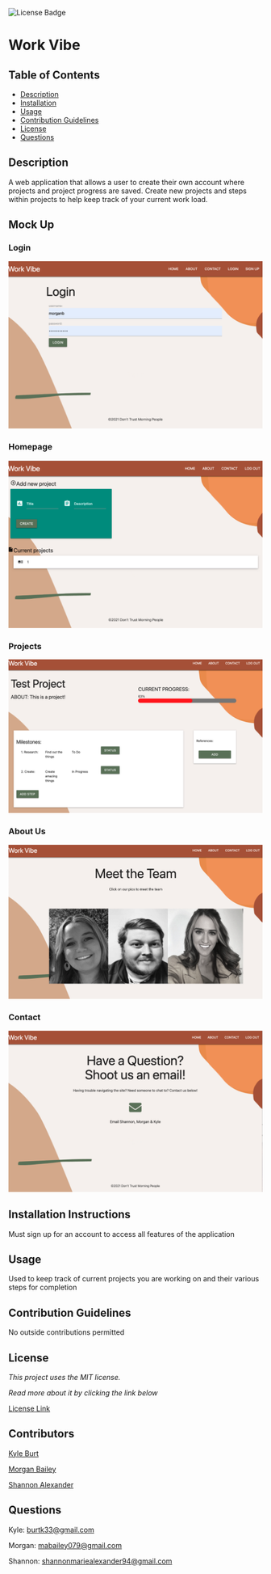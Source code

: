 ![License Badge](https://img.shields.io/static/v1?label=License&message=MIT&color=blue)
# Work Vibe

## Table of Contents

* [Description](#description)
* [Installation](#installation)
* [Usage](#usage)
* [Contribution Guidelines](#contribution-guidelines)
* [License](#license)
* [Questions](#questions)
    
## Description
A web application that allows a user to create their own account where projects and project progress are saved. Create new projects and steps within projects to help keep track of your current work load.


## Mock Up

### Login
![Login Page](/assets/loginpage.png)

### Homepage
![Homepage](/assets/home.png)

### Projects
![Projects](/assets/projects.png)

### About Us
![About Us](/assets/about.png)

### Contact
![Contact Us](/assets/contact.png)


## Installation Instructions
Must sign up for an account to access all features of the application

## Usage
Used to keep track of current projects you are working on and their various steps for completion

## Contribution Guidelines
No outside contributions permitted

## License
*This project uses the MIT license.*

*Read more about it by clicking the link below*

[License Link](https://choosealicense.com/licenses/mit/)

## Contributors


[Kyle Burt](https://github.com/burtk33)

[Morgan Bailey](https://github.com/morgan-b)

[Shannon Alexander](https://github.com/sa605935)

## Questions

Kyle: burtk33@gmail.com

Morgan: mabailey079@gmail.com

Shannon: shannonmariealexander94@gmail.com
